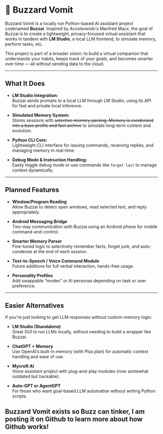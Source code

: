 # 🧠 Buzzard Vomit

Buzzard Vomit is a locally run Python-based AI assistant project codenamed **Buzzai**. Inspired by *Accelerando's* Manfred Macx, the goal of Buzzai is to create a lightweight, privacy-focused virtual assistant that works in tandem with **LM Studio**, a local LLM frontend, to simulate memory, perform tasks, etc.

This project is part of a broader vision: to build a virtual companion that understands your habits, keeps track of your goals, and becomes smarter over time — all without sending data to the cloud.

---

## What It Does

- **LM Studio Integration:**  
  Buzzai sends prompts to a local LLM through LM Studio, using its API for fast and private local inference.

- **Simulated Memory System:**  
  Stores sessions with ~~selective memory parsing. Memory is condensed into a base profile and fact archive~~ to simulate long-term context and evolution.

- **Python CLI Core:**  
  Lightweight CLI interface for issuing commands, receiving replies, and managing memory in real-time.

- **Debug Mode & Instruction Handling:**  
  Easily toggle debug mode or use commands like `forget last` to manage context dynamically.

---

##  Planned Features

-  **Window/Program Reading**  
  Allow Buzzai to detect open windows, read selected text, and reply appropriately.

-  **Android Messaging Bridge**  
  Two-way communication with Buzzai using an Android phone for mobile command-and-control.

-  **Smarter Memory Parser**  
  Fine-tuned logic to selectively remember facts, forget junk, and auto-condense at the end of each session.

-  **Text-to-Speech / Voice Command Module**  
  Future additions for full verbal interaction, hands-free usage.

-  **Personality Profiles**  
  Add swappable “modes” or AI personas depending on task or user preference.

---

##  Easier Alternatives

If you're just looking to get LLM responses without custom memory logic:

- **LM Studio (Standalone)**  
  Great GUI to run LLMs locally, without needing to build a wrapper like Buzzai.

- **ChatGPT + Memory**  
  Use OpenAI’s built-in memory (with Plus plan) for automatic context handling and ease of use.

- **Mycroft AI**  
  Voice assistant project with plug-and-play modules (now somewhat outdated but hackable).

- **Auto-GPT or AgentGPT**  
  For those who want goal-based LLM automation without writing Python scripts.

## Buzzard Vomit exists so Buzz can tinker, I am posting it on Github to learn more about how Github works!

